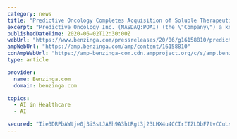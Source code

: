 ```yaml
---
category: news
title: "Predictive Oncology Completes Acquisition of Soluble Therapeutics and BioDtech"
excerpt: "Predictive Oncology Inc. (NASDAQ:POAI) (the \"Company\") a knowledge-driven company focused on applying artificial intelligence"
publishedDateTime: 2020-06-02T12:30:00Z
webUrl: "https://www.benzinga.com/pressreleases/20/06/g16158810/predictive-oncology-completes-acquisition-of-soluble-therapeutics-and-biodtech"
ampWebUrl: "https://amp.benzinga.com/amp/content/16158810"
cdnAmpWebUrl: "https://amp-benzinga-com.cdn.ampproject.org/c/s/amp.benzinga.com/amp/content/16158810"
type: article

provider:
  name: Benzinga.com
  domain: benzinga.com

topics:
  - AI in Healthcare
  - AI

secured: "Iie3DRPbAWtje0j3iSstJAEh9A3htRgt3j23LHX4u4CCIrITZLDbF7tvCCuLsBbrV92uaKzb/CUsujNZQccjzL5fyNfbNa25BKjiMXRDYTOyAIDzgvWNIvUcqCa5MjQ3OytLw/dbR/wqeeVzcU3LKCDdXxWfDAnS8iXKJ0B4fDr7jq1ecB6yd8AGCUl3Ki/K145sPXRgdPK/RxpX5xAf2xgt/h8Lvsn2XfpW/HbNfxc/r0/1Fbobq0Jak3BJNQsU50qeRCewC3Cw23CtBZNpZVmhQ2kAT/yd1fWOMwMtzgN4m0fQfHlbAZphHmI0cgL+;21ktMncpJrVzALTBhr2VMg=="
---
```



